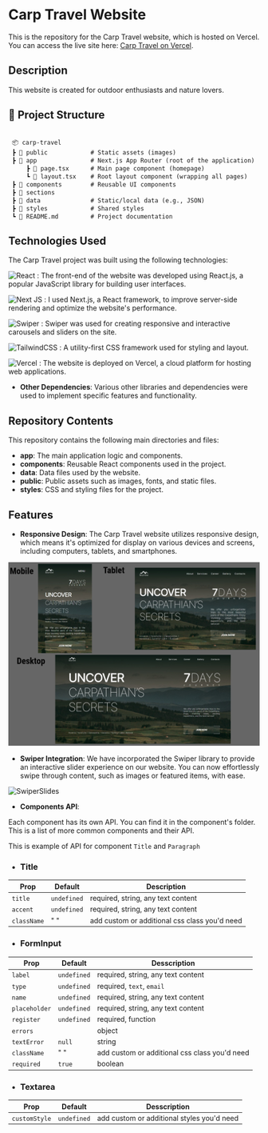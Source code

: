 # Carp Travel Website

This is the repository for the Carp Travel website, which is hosted on Vercel. You can access the live site here: [Carp Travel on Vercel](https://carp-travel-xi.vercel.app/).

## Description

This website is created for outdoor enthusiasts and nature lovers.

## 📁 Project Structure

```plaintext

 📦 carp-travel
 ┣ 📂 public            # Static assets (images)
 ┣ 📂 app               # Next.js App Router (root of the application)
     ┣ 📜 page.tsx      # Main page component (homepage)
     ┗ 📜 layout.tsx    # Root layout component (wrapping all pages)
 ┣ 📂 components        # Reusable UI components
 ┣ 📂 sections 
 ┣ 📂 data              # Static/local data (e.g., JSON)
 ┣ 📂 styles            # Shared styles
 ┗ 📜 README.md         # Project documentation
```

## Technologies Used

The Carp Travel project was built using the following technologies:
  
  ![React](https://img.shields.io/badge/react-%2320232a.svg?style=for-the-badge&logo=react&logoColor=%2361DAFB) : The front-end of the website was developed using React.js, a popular JavaScript library for building user interfaces.

  ![Next JS](https://img.shields.io/badge/Next-black?style=for-the-badge&logo=next.js&logoColor=white) : I used Next.js, a React framework, to improve server-side rendering and optimize the website's performance.
 
  ![Swiper](https://img.shields.io/badge/Swiper-gray?style=for-the-badge&logo=swiper&logoColor=0070e4) : Swiper was used for creating responsive and interactive carousels and sliders on the site.

  ![TailwindCSS](https://img.shields.io/badge/tailwindcss-%2338B2AC.svg?style=for-the-badge&logo=tailwind-css&logoColor=white) : A utility-first CSS framework used for styling and layout.

  ![Vercel](https://img.shields.io/badge/vercel-%23000000.svg?style=for-the-badge&logo=vercel&logoColor=white) : The website is deployed on Vercel, a cloud platform for hosting web applications.

- **Other Dependencies**: Various other libraries and dependencies were used to implement specific features and functionality.


## Repository Contents

This repository contains the following main directories and files:

- **app**: The main application logic and components.
- **components**: Reusable React components used in the project.
- **data**: Data files used by the website.
- **public**: Public assets such as images, fonts, and static files.
- **styles**: CSS and styling files for the project.

## Features

- **Responsive Design**: The Carp Travel website utilizes responsive design, which means it's optimized for display on various devices and screens, including computers, tablets, and smartphones.

![Adaptive](public/readme/collage.jpg)

- **Swiper Integration**: We have incorporated the Swiper library to provide an interactive slider experience on our website. You can now effortlessly swipe through content, such as images or featured items, with ease.

![SwiperSlides](public/readme/slides.gif)

- **Components API**:

Each component has its own API. You can find it in the component's folder. This
is a list of more common components and their API.

This is example of API for component `Title` and `Paragraph`

- ### Title

| Prop        | Default     | Description                                   |
| ----------- | ----------- | --------------------------------------------- |
| `title   `  | `undefined` | required, string, any text content            |
| `accent`    | `undefined` | required, string, any text content            |
| `className` | " "         | add custom or additional css class you'd need |


- ### FormInput

| Prop         | Default     | Desscription                                  |
| ------------ | ----------- | --------------------------------------------- |
| `label`      | `undefined` | required, string, any text content            |
| `type`       | `undefined` | required, `text`, `email`                     |
| `name`       | `undefined` | required, string, any text content            |
| `placeholder`| `undefined` | required, string, any text content            | 
| `register`   | `undefined` | required, function                            |
| `errors`     |             | object                                        |
| `textError`  | `null`      | string                                        |
| `className`  | " "         | add custom or additional css class you'd need |
| `required`   | `true`      | boolean                                       |

 - ### Textarea

| Prop         | Default     | Desscription                                  |
| ------------ | ----------- | --------------------------------------------- |
| `customStyle`| `undefined` | add custom or additional styles you'd need    |
